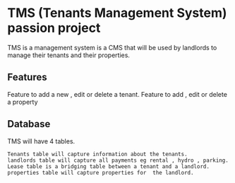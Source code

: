 # TMS (Tenants Management System) passion project

TMS is a management system is a CMS that will be used by landlords to manage their tenants and their properties.

## Features
Feature to add a new , edit or delete a tenant.
Feature to add , edit or delete a property

## Database

TMS will have 4 tables.

	Tenants table will capture information about the tenants.
	landlords table will capture all payments eg rental , hydro , parking.
	Lease table is a bridging table between a tenant and a landlord.
	properties table will capture properties for  the landlord.



